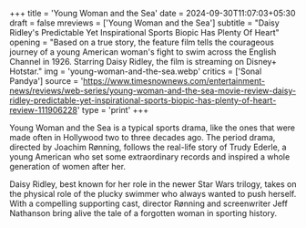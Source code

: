 +++
title = 'Young Woman and the Sea'
date = 2024-09-30T11:07:03+05:30
draft = false
mreviews = ['Young Woman and the Sea']
subtitle = "Daisy Ridley's Predictable Yet Inspirational Sports Biopic Has Plenty Of Heart"
opening = "Based on a true story, the feature film tells the courageous journey of a young American woman's fight to swim across the English Channel in 1926. Starring Daisy Ridley, the film is streaming on Disney+ Hotstar."
img = 'young-woman-and-the-sea.webp'
critics = ['Sonal Pandya']
source = 'https://www.timesnownews.com/entertainment-news/reviews/web-series/young-woman-and-the-sea-movie-review-daisy-ridley-predictable-yet-inspirational-sports-biopic-has-plenty-of-heart-review-111906228'
type = 'print'
+++

Young Woman and the Sea is a typical sports drama, like the ones that were made often in Hollywood two to three decades ago. The period drama, directed by Joachim Rønning, follows the real-life story of Trudy Ederle, a young American who set some extraordinary records and inspired a whole generation of women after her.

Daisy Ridley, best known for her role in the newer Star Wars trilogy, takes on the physical role of the plucky swimmer who always wanted to push herself. With a compelling supporting cast, director Rønning and screenwriter Jeff Nathanson bring alive the tale of a forgotten woman in sporting history.
